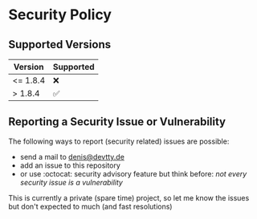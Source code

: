 # Security Policy

## Supported Versions

| Version | Supported          |
| ------- | ------------------ |
| <= 1.8.4 | :x:                |
| > 1.8.4 | :white_check_mark: |

## Reporting a Security Issue or Vulnerability

The following ways to report (security related) issues are possible:

- send a mail to denis@devtty.de
- add an issue to this repository
- or use :octocat: security advisory feature but think before: _not every security issue is a vulnerability_ 

This is currently a private (spare time) project, so let me know the issues but don't expected to much (and fast resolutions)
